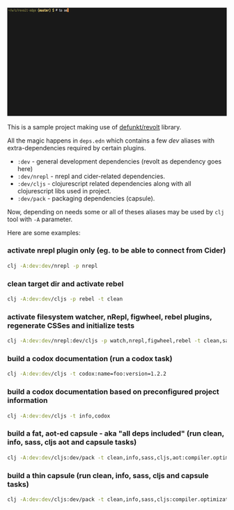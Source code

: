 ![REPL session](revolt.gif?raw=true "session")

This is a sample project making use of [defunkt/revolt](https://github.com/mbuczko/revolt) library.

All the magic happens in `deps.edn` which contains a few _dev_ aliases with extra-dependencies required by certain plugins.

* `:dev` - general development dependencies (revolt as dependency goes here)
* `:dev/nrepl` - nrepl and cider-related dependencies.
* `:dev/cljs` - clojurescript related dependencies along with all clojurescript libs used in project.
* `:dev/pack` - packaging dependencies (capsule).

Now, depending on needs some or all of theses aliases may be used by `clj` tool with `-A` parameter.

Here are some examples:

### activate nrepl plugin only (eg. to be able to connect from Cider)
``` sh
clj -A:dev:dev/nrepl -p nrepl
```

### clean target dir and activate rebel
``` sh
clj -A:dev:dev/cljs -p rebel -t clean
```

### activate filesystem watcher, nRepl, figwheel, rebel plugins, regenerate CSSes and initialize tests
``` sh
clj -A:dev:dev/nrepl:dev/cljs -p watch,nrepl,figwheel,rebel -t clean,sass,test
```

### build a codox documentation (run a codox task)
``` sh
clj -A:dev:dev/cljs -t codox:name=foo:version=1.2.2
```

### build a codox documentation based on preconfigured project information
``` sh
clj -A:dev:dev/cljs -t info,codox
```

### build a fat, aot-ed capsule - aka "all deps included" (run clean, info, sass, cljs aot and capsule tasks)
``` sh
clj -A:dev:dev/cljs:dev/pack -t clean,info,sass,cljs,aot:compiler.optimizations=advanced,assets,capsule
```

### build a thin capsule (run clean, info, sass, cljs and capsule tasks)
``` sh
clj -A:dev:dev/cljs:dev/pack -t clean,info,sass,cljs:compiler.optimizations=advanced,assets,capsule:capsule-type=thin
```



